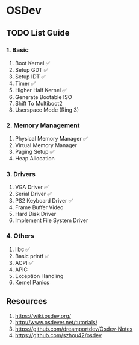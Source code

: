 # OSDev

## TODO List Guide

### 1. Basic

1. Boot Kernel ✅
2. Setup GDT ✅
4. Setup IDT ✅
5. Timer ✅
6. Higher Half Kernel ✅
7. Generate Bootable ISO
8. Shift To Multiboot2
9. Userspace Mode (Ring 3)

### 2. Memory Management

1. Physical Memory Manager ✅
2. Virtual Memory Manager
3. Paging Setup ✅
4. Heap Allocation

### 3. Drivers

1. VGA Driver ✅
2. Serial Driver ✅
3. PS2 Keyboard Driver ✅
4. Frame Buffer Video
5. Hard Disk Driver
6. Implement File System Driver

### 4. Others

1. libc ✅
2. Basic printf ✅
3. ACPI ✅
4. APIC
5. Exception Handling
6. Kernel Panics


## Resources

1. https://wiki.osdev.org/
2. http://www.osdever.net/tutorials/
3. https://github.com/dreamportdev/Osdev-Notes
4. https://github.com/szhou42/osdev